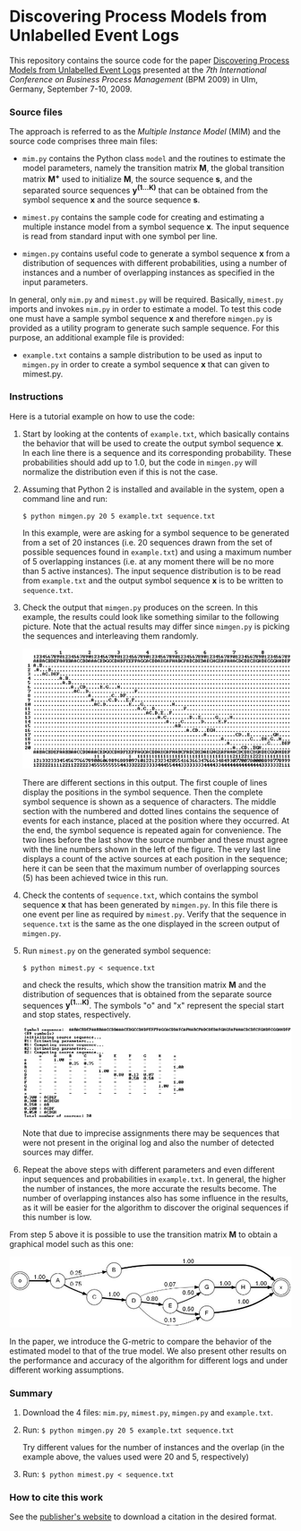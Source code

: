 # Discovering Process Models from Unlabelled Event Logs

This repository contains the source code for the paper [Discovering Process Models from Unlabelled Event Logs](http://web.tecnico.ulisboa.pt/diogo.ferreira/papers/ferreira09discovering.pdf) presented at the _7th International Conference on Business Process Management_ (BPM 2009) in Ulm, Germany, September 7-10, 2009.

### Source files

The approach is referred to as the _Multiple Instance Model_ (MIM) and the source code comprises three main files:

- `mim.py` contains the Python class `model` and the routines to estimate the model parameters, namely the transition matrix **M**, the global transition matrix **M<sup>+</sup>** used to initialize **M**, the source sequence **s**, and the separated source sequences **y<sup>(1…K)</sup>** that can be obtained from the symbol sequence **x** and the source sequence **s**.

- `mimest.py` contains the sample code for creating and estimating a multiple instance model from a symbol sequence **x**. The input sequence is read from standard input with one symbol per line.

- `mimgen.py` contains useful code to generate a symbol sequence **x** from a distribution of sequences with different probabilities, using a number of instances and a number of overlapping instances as specified in the input parameters.

In general, only `mim.py` and `mimest.py` will be required. Basically, `mimest.py` imports and invokes `mim.py` in order to estimate a model. To test this code one must have a sample symbol sequence **x** and therefore `mimgen.py` is provided as a utility program to generate such sample sequence. For this purpose, an additional example file is provided:

- `example.txt` contains a sample distribution to be used as input to `mimgen.py` in order to create a symbol sequence **x** that can given to mimest.py.

### Instructions

Here is a tutorial example on how to use the code:

1. Start by looking at the contents of `example.txt`, which basically contains the behavior that will be used to create the output symbol sequence **x**. In each line there is a sequence and its corresponding probability. These probabilities should add up to 1.0, but the code in `mimgen.py` will normalize the distribution even if this is not the case.

2. Assuming that Python 2 is installed and available in the system, open a command line and run:
   ```
   $ python mimgen.py 20 5 example.txt sequence.txt
   ```
   In this example, were are asking for a symbol sequence to be generated from a set of 20 instances (i.e. 20 sequences drawn from the set of possible sequences found in `example.txt`) and using a maximum number of 5 overlapping instances (i.e. at any moment there will be no more than 5 active instances). The input sequence distribution is to be read from `example.txt` and the output symbol sequence **x** is to be written to `sequence.txt`.

3. Check the output that `mimgen.py` produces on the screen. In this example, the results could look like something similar to the following picture. Note that the actual results may differ since `mimgen.py` is picking the sequences and interleaving them randomly.

   ![mimgen.jpg](https://github.com/diogoff/unlabelled-event-logs/raw/master/images/mimgen.jpg)

   There are different sections in this output. The first couple of lines display the positions in the symbol sequence. Then the complete symbol sequence is shown as a sequence of characters. The middle section with the numbered and dotted lines contains the sequence of events for each instance, placed at the position where they occurred. At the end, the symbol sequence is repeated again for convenience. The two lines before the last show the source number and these must agree with the line numbers shown in the left of the figure. The very last line displays a count of the active sources at each position in the sequence; here it can be seen that the maximum number of overlapping sources (5) has been achieved twice in this run.

4. Check the contents of `sequence.txt`, which contains the symbol sequence **x** that has been generated by `mimgen.py`. In this file there is one event per line as required by `mimest.py`. Verify that the sequence in `sequence.txt` is the same as the one displayed in the screen output of `mimgen.py`.

5. Run `mimest.py` on the generated symbol sequence:
   ```
   $ python mimest.py < sequence.txt
   ```
   and check the results, which show the transition matrix **M** and the distribution of sequences that is obtained from the separate source sequences **y<sup>(1...K)</sup>**. The symbols "o" and "x" represent the special start and stop states, respectively.

   ![mimest.jpg](https://github.com/diogoff/unlabelled-event-logs/raw/master/images/mimest.jpg)

   Note that due to imprecise assignments there may be sequences that were not present in the original log and also the number of detected sources may differ.

6. Repeat the above steps with different parameters and even different input sequences and probabilities in `example.txt`. In general, the higher the number of instances, the more accurate the results become. The number of overlapping instances also has some influence in the results, as it will be easier for the algorithm to discover the original sequences if this number is low.

From step 5 above it is possible to use the transition matrix **M** to obtain a graphical model such as this one:

![model.jpg](https://github.com/diogoff/unlabelled-event-logs/raw/master/images/model.jpg)

In the paper, we introduce the G-metric to compare the behavior of the estimated model to that of the true model. We also present other results on the performance and accuracy of the algorithm for different logs and under different working assumptions.

### Summary

1. Download the 4 files: `mim.py`, `mimest.py`, `mimgen.py` and `example.txt`.

2. Run: `$ python mimgen.py 20 5 example.txt sequence.txt`

   Try different values for the number of instances and the overlap (in the example above, the values used were 20 and 5, respectively)

3. Run: `$ python mimest.py < sequence.txt`

### How to cite this work

See the [publisher's website](https://link.springer.com/chapter/10.1007%2F978-3-642-03848-8_11) to download a citation in the desired format.
